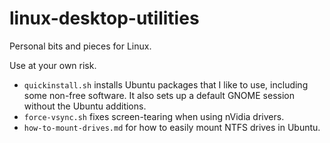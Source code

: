 # linux-desktop-utilities
Personal bits and pieces for Linux.

Use at your own risk. 

- `quickinstall.sh` installs Ubuntu packages that I like to use, including some non-free software. It also sets up a default GNOME session without the Ubuntu additions.
- `force-vsync.sh` fixes screen-tearing when using nVidia drivers.
- `how-to-mount-drives.md` for how to easily mount NTFS drives in Ubuntu.
